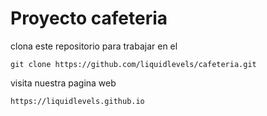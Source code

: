 # Proyecto cafeteria

clona este repositorio para trabajar en el
```
git clone https://github.com/liquidlevels/cafeteria.git
```

visita nuestra pagina web
```
https://liquidlevels.github.io
```

